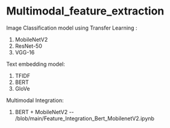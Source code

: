 # Multimodal_feature_extraction

Image Classification model using Transfer Learning :
 1) MobileNetV2
 2) ResNet-50
 3) VGG-16

Text embedding model:
 1) TFIDF
 2) BERT
 3) GloVe

Multimodal Integration:

1) BERT + MobileNetV2   -- /blob/main/Feature_Integration_Bert_MobilenetV2.ipynb

